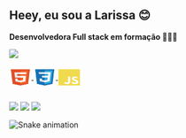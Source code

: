 ## Heey, eu sou a Larissa 😊

<strong> Desenvolvedora Full stack em formação </strong> 👩🏼‍💻

<div>
  <a href="https://github.com/larysslopes">
  <img height="180em" src="https://github-readme-stats.vercel.app/api/top-langs/?username=larysslopes&layout=compact&langs_count=7&theme=panda"/>
</div>
  
<div style="display: inline_block"><br>
  <img align="center" alt="html" height="30" width="40" src="https://raw.githubusercontent.com/devicons/devicon/master/icons/html5/html5-original.svg">
  <img align="center" alt="css" height="30" width="40" src="https://raw.githubusercontent.com/devicons/devicon/master/icons/css3/css3-original.svg">
  <img align="center" alt="js" height="30" width="40" src="https://raw.githubusercontent.com/devicons/devicon/master/icons/javascript/javascript-plain.svg">
 <!-- <img align="center" alt="react" height="30" width="40" src="https://raw.githubusercontent.com/devicons/devicon/master/icons/react/react-original.svg"> -->
</div>
  
  ##
 
<div> 
  <a href="https://instagram.com/larysslopes" target="_blank"><img src="https://img.shields.io/badge/-Instagram-%23E4405F?style=for-the-badge&logo=instagram&logoColor=white" target="_blank"></a>
  <a href = "mailto:larissasantos.lopes@hotmail.com"><img src="https://img.shields.io/badge/-Gmail-%23333?style=for-the-badge&logo=gmail&logoColor=white" target="_blank"></a>
  <a href="https://www.linkedin.com/in/larissalopes02/" target="_blank"><img src="https://img.shields.io/badge/-LinkedIn-%230077B5?style=for-the-badge&logo=linkedin&logoColor=white" target="_blank"></a> 
 
  ![Snake animation](https://github.com/larysslopes/larysslopes/blob/output/github-contribution-grid-snake.svg)
 
</div>
